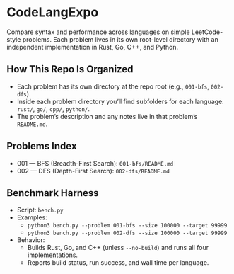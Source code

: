 # CodeLangExpo

Compare syntax and performance across languages on simple LeetCode-style problems. Each problem lives in its own root-level directory with an independent implementation in Rust, Go, C++, and Python.

## How This Repo Is Organized
- Each problem has its own directory at the repo root (e.g., `001-bfs`, `002-dfs`).
- Inside each problem directory you’ll find subfolders for each language: `rust/`, `go/`, `cpp/`, `python/`.
- The problem’s description and any notes live in that problem’s `README.md`.

## Problems Index
- 001 — BFS (Breadth-First Search): `001-bfs/README.md`
- 002 — DFS (Depth-First Search): `002-dfs/README.md`

## Benchmark Harness
- Script: `bench.py`
- Examples:
  - `python3 bench.py --problem 001-bfs --size 100000 --target 99999`
  - `python3 bench.py --problem 002-dfs --size 100000 --target 99999`
- Behavior: 
  - Builds Rust, Go, and C++ (unless `--no-build`) and runs all four implementations.
  - Reports build status, run success, and wall time per language.
